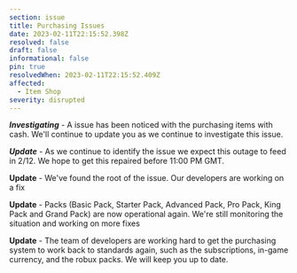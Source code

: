 ```yaml
---
section: issue
title: Purchasing Issues
date: 2023-02-11T22:15:52.398Z
resolved: false
draft: false
informational: false
pin: true
resolvedWhen: 2023-02-11T22:15:52.409Z
affected:
  - Item Shop
severity: disrupted
---
```

***Investigating*** - A issue has been noticed with the purchasing items with cash. We'll continue to update you as we continue to investigate this issue.

***Update*** - As we continue to identify the issue we expect this outage to feed in 2/12. We hope to get this repaired before 11:00 PM GMT.

**Update** - We've found the root of the issue. Our developers are working on a fix

**Update** - Packs (Basic Pack, Starter Pack, Advanced Pack, Pro Pack, King Pack and Grand Pack) are now operational again. We're still monitoring the situation and working on more fixes

**Update** - The team of developers are working hard to get the purchasing system to work back to standards again, such as the subscriptions, in-game currency, and the robux packs. We will keep you up to date.